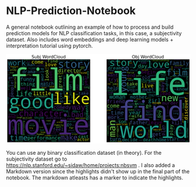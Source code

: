 # NLP-Prediction-Notebook
A general notebook outlining an example of how to process and build prediction models for NLP classification tasks, in this case, a subjectivity dataset. Also includes word embeddings and deep learning models + interpretation tutorial using pytorch.


![alt text](pics/wordcloud.png?raw=true)


You can use any binary classification dataset (in theory). For the subjectivity dataset go to https://nlp.stanford.edu/~sidaw/home/projects:nbsvm . I also added a Markdown version since the highlights didn't show up in the final part of the notebook. The markdown atleasts has a marker to indicate the highlights.
